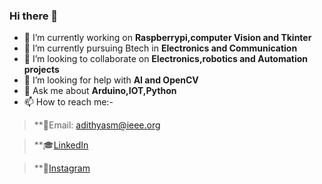 ### Hi there 👋






 - 🔭 I’m currently working on **Raspberrypi,computer Vision and Tkinter**
 - 🌱 I’m currently pursuing Btech in **Electronics and Communication**
 - 👯 I’m looking to collaborate on **Electronics,robotics and Automation projects**
 - 🤔 I’m looking for help with **AI and OpenCV**
 - 💬 Ask me about **Arduino,IOT,Python**
 - 📫 How to reach me:-
  > **📄Email: adithyasm@ieee.org
  
  >**🎓[LinkedIn](https://www.linkedin.com/in/adithya-s-m-a69ba61a0)
  
  >**📸[Instagram](https://www.instagram.com/adithya.s.m_?r=nametag)
                     

